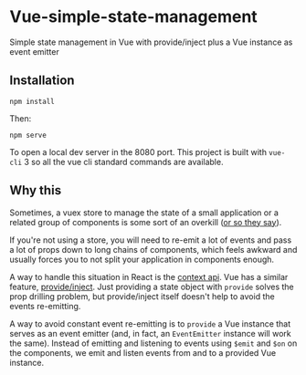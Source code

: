 # Vue-simple-state-management

Simple state management in Vue with provide/inject plus a Vue instance as event emitter 

## Installation

`npm install`

Then:

`npm serve`

To open a local dev server in the 8080 port. This project is built with `vue-cli` 3 so all the vue cli standard commands are available.

## Why this

Sometimes, a vuex store to manage the state of a small application or a related group of components is some sort of an overkill ([or so they say](https://blog.kentcdodds.com/application-state-management-66de608ccb24)).

If you're not using a store, you will need to re-emit a lot of events and pass a lot of props down to long chains of components, which feels awkward and usually forces you to not split your application in components enough.

A way to handle this situation in React is the [context api](https://reactjs.org/docs/context.html). Vue has a similar feature, [provide/inject](https://vuejs.org/v2/api/#provide-inject). Just providing a state object with `provide` solves the prop drilling problem, but provide/inject itself doesn't help to avoid the events re-emitting.

A way to avoid constant event re-emitting is to `provide` a Vue instance that serves as an event emitter (and, in fact, an `EventEmitter` instance will work the same). Instead of emitting and listening to events using `$emit` and `$on` on the components, we emit and listen events from and to a provided Vue instance.
